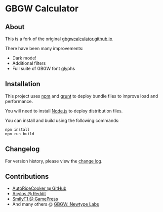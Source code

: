 # GBGW Calculator

## About

This is a fork of the original [gbgwcalculator.github.io](https://github.com/gbgwcalculator/gbgwcalculator.github.io).

There have been many improvements:

- Dark mode!
- Additional filters
- Full suite of GBGW font glyphs

## Installation

This project uses [npm](https://www.npmjs.com/) and [grunt](https://gruntjs.com/) to deploy bundle files to improve load and performance.

You will need to install [Node.js](https://nodejs.org/en/download/) to deploy distribution files.

You can install and build using the following commands:

```shell script
npm install
npm run build
```

## Changelog

For version history, please view the [change log](./CHANGELOG.md).

## Contributions

* [AutoRiceCooker @ GitHub](https://github.com/autoricecooker)
* [Acylos @ Reddit](https://www.reddit.com/user/Acylos)
* [SmilyT1 @ GamePress](https://gamepress.gg/user/684586)
* And many others @ [GBGW: Newtype Labs](https://discord.gg/6aMUnBD)